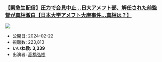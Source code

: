 ### [【緊急生配信】圧力で会見中止…日大アメフト部、解任された前監督が真相激白【日本大学アメフト大麻事件…真相は？】](https://www.youtube.com/watch?v=-95N8PZ04pU)
[![](https://img.youtube.com/vi/-95N8PZ04pU/sddefault.jpg)](https://www.youtube.com/watch?v=-95N8PZ04pU)
-   公開日: 2024-02-22
-   視聴数: 223,813
-   **いいね数: 3,339**
-   出演者: [高橋弘樹](/rehacq_fan/people/高橋弘樹 "wikilink")
